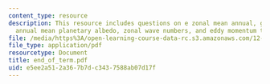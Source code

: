 ```yaml
---
content_type: resource
description: This resource includes questions on e zonal mean annual, global mean
  annual mean planetary albedo, zonal wave numbers, and eddy momentum transport.
file: /media/https%3A/open-learning-course-data-rc.s3.amazonaws.com/12-812-general-circulation-of-the-earths-atmosphere-fall-2005/e5ee2a512a367b7dc3437588ab07d17f_end_of_term.pdf
file_type: application/pdf
resourcetype: Document
title: end_of_term.pdf
uid: e5ee2a51-2a36-7b7d-c343-7588ab07d17f
---
```

